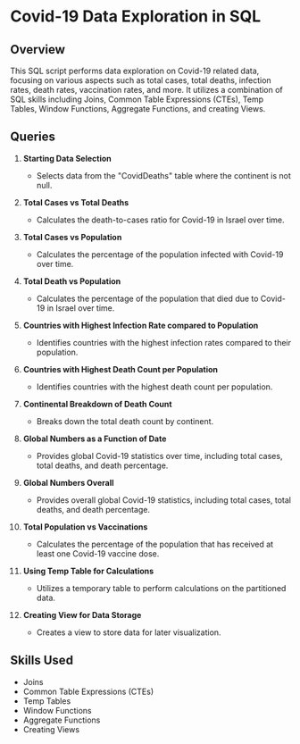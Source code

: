# Covid-19 Data Exploration in SQL

## Overview

This SQL script performs data exploration on Covid-19 related data, focusing on various aspects such as total cases, total deaths, infection rates, death rates, vaccination rates, and more. It utilizes a combination of SQL skills including Joins, Common Table Expressions (CTEs), Temp Tables, Window Functions, Aggregate Functions, and creating Views.

## Queries

1. **Starting Data Selection**
   - Selects data from the "CovidDeaths" table where the continent is not null.

2. **Total Cases vs Total Deaths**
   - Calculates the death-to-cases ratio for Covid-19 in Israel over time.

3. **Total Cases vs Population**
   - Calculates the percentage of the population infected with Covid-19 over time.

4. **Total Death vs Population**
   - Calculates the percentage of the population that died due to Covid-19 in Israel over time.

5. **Countries with Highest Infection Rate compared to Population**
   - Identifies countries with the highest infection rates compared to their population.

6. **Countries with Highest Death Count per Population**
   - Identifies countries with the highest death count per population.

7. **Continental Breakdown of Death Count**
   - Breaks down the total death count by continent.

8. **Global Numbers as a Function of Date**
   - Provides global Covid-19 statistics over time, including total cases, total deaths, and death percentage.

9. **Global Numbers Overall**
   - Provides overall global Covid-19 statistics, including total cases, total deaths, and death percentage.

10. **Total Population vs Vaccinations**
    - Calculates the percentage of the population that has received at least one Covid-19 vaccine dose.

11. **Using Temp Table for Calculations**
    - Utilizes a temporary table to perform calculations on the partitioned data.

12. **Creating View for Data Storage**
    - Creates a view to store data for later visualization.

## Skills Used

- Joins
- Common Table Expressions (CTEs)
- Temp Tables
- Window Functions
- Aggregate Functions
- Creating Views
